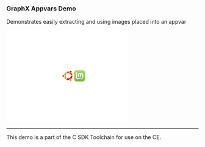 ### GraphX Appvars Demo

Demonstrates easily extracting and using images placed into an appvar

![Screenshot](screenshot.png)

---

This demo is a part of the C SDK Toolchain for use on the CE.

